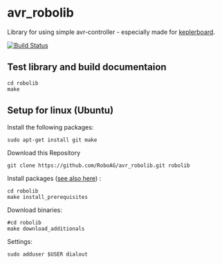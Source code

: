 # avr_robolib
Library for using simple avr-controller - especially made for [keplerboard](https://github.com/RoboAG/eagle_keplerboard).

[![Build Status](https://travis-ci.org/RoboAG/avr_robolib.svg?branch=master)](https://travis-ci.org/RoboAG/avr_robolib)

## Test library and build documentaion

    cd robolib
    make


## Setup for linux (Ubuntu)

Install the following packages:

    sudo apt-get install git make


Download this Repository

    git clone https://github.com/RoboAG/avr_robolib.git robolib


Install packages ([see also here](scripts/install_prerequisites.sh)) :

    cd robolib
    make install_prerequisites


Download binaries:

    #cd robolib
    make download_additionals


Settings:

    sudo adduser $USER dialout

